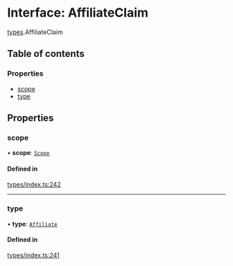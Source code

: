 # Interface: AffiliateClaim

[types](../wiki/types).AffiliateClaim

## Table of contents

### Properties

- [scope](../wiki/types.AffiliateClaim#scope)
- [type](../wiki/types.AffiliateClaim#type)

## Properties

### scope

• **scope**: [`Scope`](../wiki/types.Scope)

#### Defined in

[types/index.ts:242](https://github.com/PolymeshAssociation/polymesh-sdk/blob/95e180d2/src/types/index.ts#L242)

___

### type

• **type**: [`Affiliate`](../wiki/types.ClaimType#affiliate)

#### Defined in

[types/index.ts:241](https://github.com/PolymeshAssociation/polymesh-sdk/blob/95e180d2/src/types/index.ts#L241)
